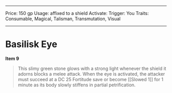 
---
Price: 150 gp
Usage: affixed to a shield
Activate: 
Trigger: You
Traits: Consumable, Magical, Talisman, Transmutation, Visual

---

# Basilisk Eye

**Item 9**

> This slimy green stone glows with a strong light whenever the shield it adorns blocks a melee attack. When the eye is activated, the attacker must succeed at a DC 25 Fortitude save or become [[Slowed 1]] for 1 minute as its body slowly stiffens in partial petrification.
